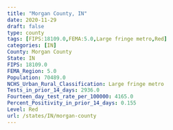 ```yaml
---
title: "Morgan County, IN"
date: 2020-11-29
draft: false
type: county
tags: [FIPS:18109.0,FEMA:5.0,Large fringe metro,Red]
categories: [IN]
County: Morgan County
State: IN
FIPS: 18109.0
FEMA_Region: 5.0
Population: 70489.0
NCHS_Urban_Rural_Classification: Large fringe metro
Tests_in_prior_14_days: 2936.0
Fourteen_day_test_rate_per_100000: 4165.0
Percent_Positivity_in_prior_14_days: 0.155
Level: Red
url: /states/IN/morgan-county
---
```



